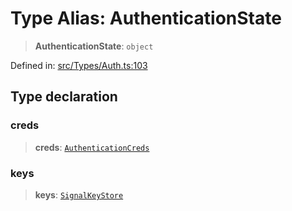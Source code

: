 # Type Alias: AuthenticationState

> **AuthenticationState**: `object`

Defined in: [src/Types/Auth.ts:103](https://github.com/Fokusdotid/bail/blob/a029a4f9908cd3806112e8438f5a31dda1376b84/src/Types/Auth.ts#L103)

## Type declaration

### creds

> **creds**: [`AuthenticationCreds`](AuthenticationCreds.md)

### keys

> **keys**: [`SignalKeyStore`](SignalKeyStore.md)
